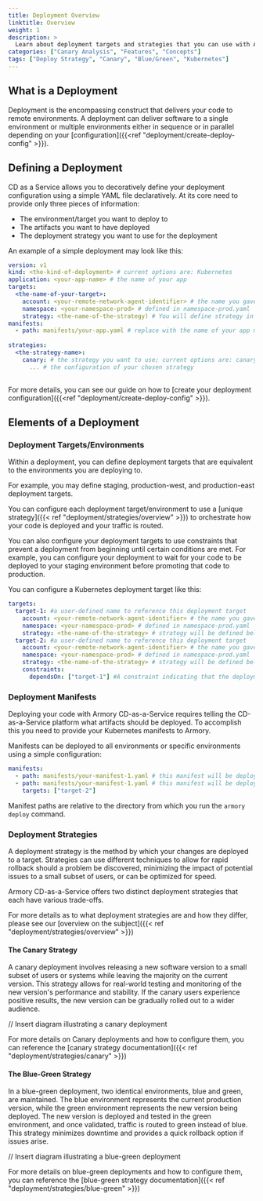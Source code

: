 ```yaml
---
title: Deployment Overview
linktitle: Overview
weight: 1
description: >
  Learn about deployment targets and strategies that you can use with Armory CD-as-a-Service. Deploy to Kubernetes using blue/green or canary strategies.
categories: ["Canary Analysis", "Features", "Concepts"]
tags: ["Deploy Strategy", "Canary", "Blue/Green", "Kubernetes"]
---
```




## What is a Deployment
Deployment is the encompassing construct that delivers your code to remote environments. A deployment
can deliver software to a single environment or multiple environments either in sequence or in parallel
depending on your [configuration]({{<ref "deployment/create-deploy-config" >}}).

## Defining a Deployment

CD as a Service allows you to decoratively define your deployment configuration using a simple YAML file declaratively. At its core
need to provide only three pieces of information:

* The environment/target you want to deploy to
* The artifacts you want to have deployed
* The deployment strategy you want to use for the deployment

An example of a simple deployment may look like this:
```yaml
version: v1
kind: <the-kind-of-deployment> # current options are: Kubernetes
application: <your-app-name> # the name of your app
targets:
  <the-name-of-your-target>:
    account: <your-remote-network-agent-identifier> # the name you gave the RNA when you installed it in your prod cluster
    namespace: <your-namespace-prod> # defined in namespace-prod.yaml
    strategy: <the-name-of-the-strategy) # You will define strategy in the strategies block
manifests:
  - path: manifests/your-app.yaml # replace with the name of your app manifest
    
strategies:
  <the-strategy-name>:
    canary: # the strategy you want to use; current options are: canary, blue-green
      ... # the configuration of your chosen strategy
      
```

For more details, you can see our guide on how to [create your deployment configuration]({{<ref "deployment/create-deploy-config" >}}). 

## Elements of a Deployment

### Deployment Targets/Environments
Within a deployment, you can define deployment targets that are equivalent to the environments you are
deploying to.

For example, you may define staging, production-west, and production-east deployment targets.

You can configure each deployment target/environment to use a [unique strategy]({{< ref "deployment/strategies/overview" >}})
to orchestrate how your code is deployed and your traffic is routed.

You can also configure your deployment targets to use constraints that prevent a deployment from beginning until certain 
conditions are met. For example, you can configure your deployment to wait for your code to be deployed to your staging
environment before promoting that code to production. 

You can configure a  Kubernetes deployment target like this: 

```yaml
targets:
  target-1: #a user-defined name to reference this deployment target
    account: <your-remote-network-agent-identifier> # the name you gave the RNA when you installed it in your prod cluster
    namespace: <your-namespace-prod> # defined in namespace-prod.yaml
    strategy: <the-name-of-the-strategy> # strategy will be defined below in the strategies block      
  target-2: #a user-defined name to reference this deployment target
    account: <your-remote-network-agent-identifier> # the name you gave the RNA when you installed it in your prod cluster
    namespace: <your-namespace-prod> # defined in namespace-prod.yaml
    strategy: <the-name-of-the-strategy> # strategy will be defined below in the strategies block      
    constraints:
      dependsOn: ["target-1"] #A constraint indicating that the deployment to target-1 must complete successfully prior to beginning the deployment to target-2
```
### Deployment Manifests

Deploying your code with Armory CD-as-a-Service requires telling the CD-as-a-Service platform what artifacts should be 
deployed. To accomplish this 
you need to provide your Kubernetes manifests to Armory. 

Manifests can be deployed to all environments or specific environments using a simple configuration: 

```yaml
manifests:
  - path: manifests/your-manifest-1.yaml # this manifest will be deployed to all deployment targets defined in the targets block
  - path: manifests/your-manifest-1.yaml # this manifest will be deployed to the 'target-2' target defined in the targets block
    targets: ["target-2"]
```
             
Manifest paths are relative to the directory from which you run the `armory deploy` command.

### Deployment Strategies 
A deployment strategy is the method by which your changes are deployed to a target. Strategies can use different techniques
to allow for rapid rollback should a problem be discovered, minimizing the impact of potential issues to a small subset of users, 
or can be optimized for speed. 

Armory CD-as-a-Service offers two distinct deployment strategies that each have various trade-offs.

For more details as to what deployment strategies are and how they differ, please see our [overview on the subject]({{< ref "deployment/strategies/overview" >}})

#### The Canary Strategy
A canary deployment involves releasing a new software version to a small subset of users or systems while leaving 
the majority on the current version. This strategy allows for real-world testing and monitoring of the new version's performance
and stability. If the canary users experience positive results, the new version can be gradually rolled out to a wider 
audience.

// Insert diagram illustrating a canary deployment

For more details on Canary deployments and how to configure them, you can reference the [canary strategy documentation]({{< ref "deployment/strategies/canary" >}}) 
              
#### The Blue-Green Strategy
In a blue-green deployment, two identical environments, blue and green, are maintained. The blue 
environment represents the current production version, while the green environment represents the new version being 
deployed. The new version is deployed and tested in the green environment, and once validated, traffic is routed to green instead of blue. This strategy minimizes downtime and provides a quick rollback option if issues arise. 

// Insert diagram illustrating a blue-green deployment

For more details on blue-green deployments and how to configure them, you can reference the [blue-green strategy documentation]({{< ref "deployment/strategies/blue-green" >}})